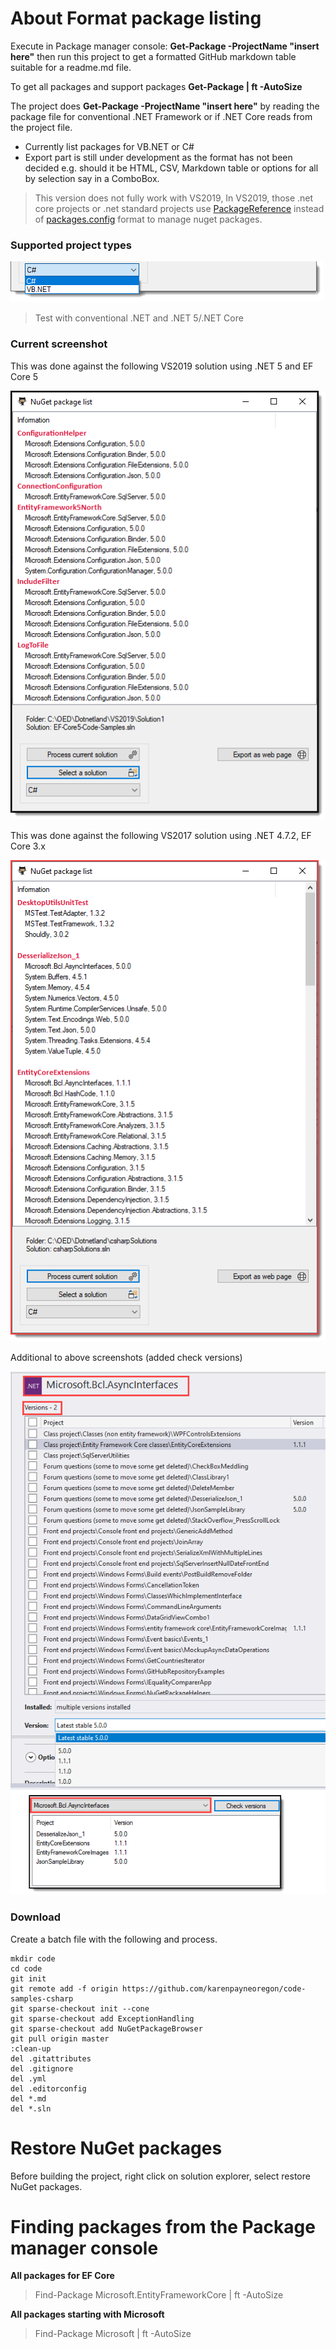 ﻿# About Format package listing

Execute in Package manager console: **Get-Package -ProjectName "insert here"** then run this project to get a formatted GitHub markdown table suitable for a readme.md file.

To get all packages and support packages **Get-Package | ft -AutoSize**

The project does **Get-Package -ProjectName "insert here"** by reading the package file for conventional .NET Framework or if .NET Core reads from the project file.

- Currently list packages for VB.NET or C#
- Export part is still under development as the format has not been decided e.g. should it be HTML, CSV, Markdown table or options for all by selection say in a ComboBox.

> This version does not fully work with VS2019, In VS2019, those .net core projects or .net standard projects use [PackageReference](https://docs.microsoft.com/en-us/nuget/consume-packages/package-references-in-project-files) 
> instead of [packages.config](https://docs.microsoft.com/en-us/nuget/reference/packages-config) format to manage nuget packages.

### Supported project types

![screen0](../assets/NuGetPackagehelperLanguages.png)

> Test with conventional .NET and .NET 5/.NET Core

### Current screenshot



This was done against the following VS2019 solution using .NET 5 and EF Core 5

![screenshot](../assets/NuGetPackagehelper.png)

This was done against the following VS2017 solution using .NET 4.7.2, EF Core 3.x

![screen1](../assets/NuGetPackagehelper2017.png)

Additional to above screenshots (added check versions)

![screen2](../assets/CheckVersions.png)


### Download 
Create a batch file with the following and process.

```batch
mkdir code
cd code
git init
git remote add -f origin https://github.com/karenpayneoregon/code-samples-csharp
git sparse-checkout init --cone
git sparse-checkout add ExceptionHandling
git sparse-checkout add NuGetPackageBrowser
git pull origin master
:clean-up
del .gitattributes
del .gitignore
del .yml
del .editorconfig
del *.md
del *.sln

``````

# Restore NuGet packages

Before building the project, right click on solution explorer, select restore NuGet packages.

# Finding packages from the Package manager console

**All packages for EF Core**
> Find-Package Microsoft.EntityFrameworkCore | ft -AutoSize

**All packages starting with Microsoft**
> Find-Package Microsoft | ft -AutoSize
